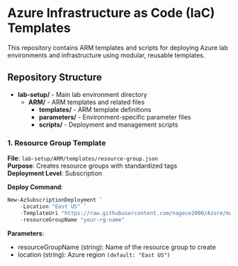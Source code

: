 # Azure Infrastructure as Code (IaC) Templates
This repository contains ARM templates and scripts for deploying Azure lab environments and infrastructure using modular, reusable templates.

## Repository Structure

- **lab-setup/** - Main lab environment directory
  - **ARM/** - ARM templates and related files
    - **templates/** - ARM template definitions
    - **parameters/** - Environment-specific parameter files
    - **scripts/** - Deployment and management scripts

### 1. Resource Group Template
**File**: `lab-setup/ARM/templates/resource-group.json`  
**Purpose**: Creates resource groups with standardized tags  
**Deployment Level**: Subscription 

**Deploy Command**:
```powershell
New-AzSubscriptionDeployment `
    -Location "East US" `
    -TemplateUri "https://raw.githubusercontent.com/nagece2000/Azure/main/lab-setup/ARM/templates/resource-group.json" `
    -resourceGroupName "your-rg-name"
```

**Parameters**:
- resourceGroupName (string): Name of the resource group to create
- location (string): Azure region `(default: "East US")`
